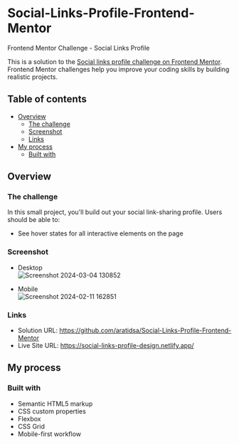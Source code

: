 # Social-Links-Profile-Frontend-Mentor
Frontend Mentor Challenge - Social Links Profile

This is a solution to the [Social links profile challenge on Frontend Mentor]( https://www.frontendmentor.io/challenges/social-links-profile-UG32l9m6dQ). Frontend Mentor challenges help you improve your coding skills by building realistic projects.

## Table of contents

- [Overview](#overview)
  - [The challenge](#the-challenge)
  - [Screenshot](#screenshot)
  - [Links](#links)
- [My process](#my-process)
  - [Built with](#built-with)

## Overview

### The challenge
In this small project, you'll build out your social link-sharing profile. 
Users should be able to:
-	See hover states for all interactive elements on the page
### Screenshot
- Desktop  
    ![Screenshot 2024-03-04 130852](https://github.com/aratidsa/Social-Links-Profile-Frontend-Mentor/assets/128802362/5139aad5-dcbb-4cb5-8cd5-2d2bb0a16a20)

- Mobile  
![Screenshot 2024-02-11 162851](https://github.com/aratidsa/Social-Links-Profile-Frontend-Mentor/assets/128802362/6e048b96-0f73-470b-b1fc-7879a9b82c5d)

### Links

- Solution URL: https://github.com/aratidsa/Social-Links-Profile-Frontend-Mentor
- Live Site URL: https://social-links-profile-design.netlify.app/

## My process

### Built with

- Semantic HTML5 markup
- CSS custom properties
- Flexbox
- CSS Grid
- Mobile-first workflow


